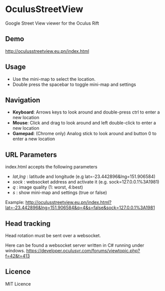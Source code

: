 OculusStreetView
================

Google Street View viewer for the Oculus Rift

Demo
-------------
http://oculusstreetview.eu.pn/index.html

Usage
-------------
- Use the mini-map to select the location.
- Double press the spacebar to toggle mini-map and settings

Navigation
-------------
- **Keyboard**: Arrows keys to look around and double-press ctrl to enter a new location
- **Mouse**: Click and drag to look around and left double-click to enter a new location
- **Gamepad**: (Chrome only) Analog stick to look around and button 0 to enter a new location

URL Parameters
-------------
index.html accepts the following parameters

- *lat*,*lng* : latitude and longitude (e.g lat=-23.442896&lng=151.906584)
- *sock* : websocket address and activate it (e.g. sock=127.0.0.1%3A1981)
- *q* : image quality (1: worst, 4:best)
- *s* : show mini-map and settings (true or false)

Example:
http://oculusstreetview.eu.pn/index.html?lat=-23.442896&lng=151.906584&q=4&s=false&sock=127.0.0.1%3A1981

Head tracking
-------------
Head rotation must be sent over a websocket.

Here can be found a websocket server written in C# running under windows.
https://developer.oculusvr.com/forums/viewtopic.php?f=42&t=413


Licence
-------------
MIT Licence
